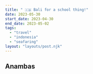 ```yaml
---
title: " 🇮🇩 Bali for a school thing!"
date: 2023-05-30
start_date: 2023-04-30
end_date: 2023-05-02
tags:
  - "travel"
  - "indonesia"
  - "seafaring"
layout: "layouts/post.njk"
---
```


## Anambas